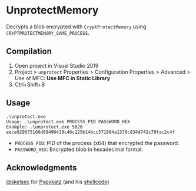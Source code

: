 # UnprotectMemory

Decrypts a blob encrypted with `CryptProtectMemory` using `CRYPTPROTECTMEMORY_SAME_PROCESS`.

## Compilation

1. Open project in Visual Studio 2019
2. Project > `unprotect` Properties > Configuration Properties > Advanced > Use of MFC: **Use MFC in Static Library**
3. Ctrl+Shift+B

## Usage

```
.\unprotect.exe
Usage: .\unprotect.exe PROCESS_PID PASSWORD_HEX
Example: .\unprotect.exe 5820 eece029075166d89496439c46c125b14bcc571884a1370c834d742c79fac2c4f
```

* `PROCESS_PID`: PID of the process (x64) that encrypted the password.
* `PASSWORD_HEX`: Encrypted blob in hexadecimal format.

## Acknowledgments

[@skelsec](https://github.com/skelsec/pypykatz) for [Pypykatz](https://github.com/skelsec/pypykatz/) (and his [shellcode](https://github.com/skelsec/pypykatz/blob/master/pypykatz/commons/readers/local/process.py))
